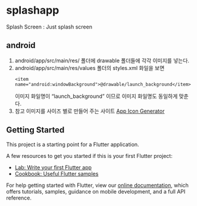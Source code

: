 # splashapp

Splash Screen : Just splash screen

## android
1. android/app/src/main/res/ 폴더에 drawable 폴더들에 각각 이미지를 넣는다.
2. android/app/src/main/res/values 폴더의 styles.xml 화일을 보면
    ~~~(xml) 
    <item name="android:windowBackground">@drawable/launch_background</item> 
    ~~~
    이미지 화일명이 <q>launch_background</q> 이므로 이미지 화일명도 동일하게 맞춘다.
3. 참고 이미지를 사이즈 별로 만들어 주는 사이트
    [App Icon Generator](https://appicon.co/#image-sets)


## Getting Started

This project is a starting point for a Flutter application.

A few resources to get you started if this is your first Flutter project:

- [Lab: Write your first Flutter app](https://flutter.dev/docs/get-started/codelab)
- [Cookbook: Useful Flutter samples](https://flutter.dev/docs/cookbook)

For help getting started with Flutter, view our
[online documentation](https://flutter.dev/docs), which offers tutorials,
samples, guidance on mobile development, and a full API reference.
